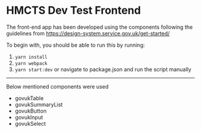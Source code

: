 # HMCTS Dev Test Frontend

The front-end app has been developed using the components following the guidelines from https://design-system.service.gov.uk/get-started/

To begin with, you should be able to run this by running:

1. `yarn install`
2. `yarn webpack`
3. `yarn start:dev` or navigate to package.json and run the script manually

---

Below mentioned components were used

- govukTable
- govukSummaryList
- govukButton
- govukInput
- govukSelect
